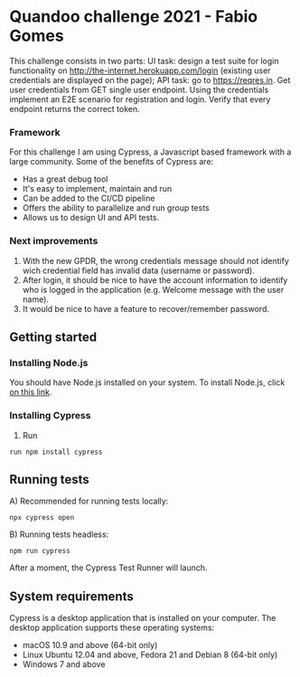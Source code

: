 # Quandoo challenge 2021 - Fabio Gomes

This challenge consists in two parts:
UI task: design a test suite for login functionality on http://the-internet.herokuapp.com/login (existing user credentials are displayed on the page);
API task: go to https://reqres.in. Get user credentials from GET single user endpoint.
Using the credentials implement an E2E scenario for registration and login. Verify that every endpoint returns the correct token.

### Framework
For this challenge I am using Cypress, a Javascript based framework with a large community.
Some of the benefits of Cypress are:
- Has a great debug tool
- It's easy to implement, maintain and run
- Can be added to the CI/CD pipeline
- Offers the ability to parallelize and run group tests
- Allows us to design UI and API tests.

### Next improvements
1. With the new GPDR, the wrong credentials message should not identify wich credential field has invalid data (username or password).
2. After login, it should be nice to have the account information to identify who is logged in the application (e.g. Welcome message with the user name).
3. It would be nice to have a feature to recover/remember password.


## Getting started

### Installing Node.js
You should have Node.js installed on your system.
To install Node.js, click [on this link](https://nodejs.org/en/download/).

### Installing Cypress
1. Run 
```
run npm install cypress
```

## Running tests
A) Recommended for running tests locally:
```
npx cypress open
```
B) Running tests headless:
```
npm run cypress
```

After a moment, the Cypress Test Runner will launch.
 
## System requirements

Cypress is a desktop application that is installed on your computer. The desktop application supports these operating systems:

- macOS 10.9 and above (64-bit only)
- Linux Ubuntu 12.04 and above, Fedora 21 and Debian 8 (64-bit only)
- Windows 7 and above

